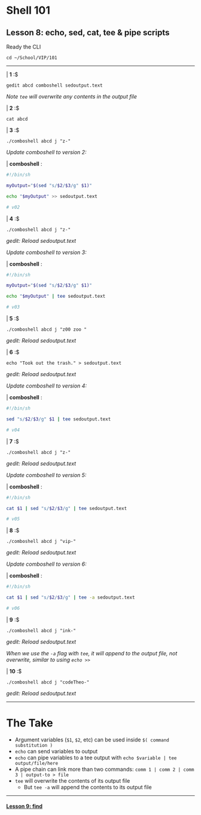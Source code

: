 # Shell 101
## Lesson 8: echo, sed, cat, tee & pipe scripts

Ready the CLI

```console
cd ~/School/VIP/101
```

___

| **1** :$

```console
gedit abcd comboshell sedoutput.text
```

*Note `tee` will overwrite any contents in the output file*

| **2** :$

```console
cat abcd
```

| **3** :$

```console
./comboshell abcd j "z-"
```

*Update comboshell to version 2:*

| **comboshell** :

```sh
#!/bin/sh

myOutput="$(sed "s/$2/$3/g" $1)"

echo "$myOutput" >> sedoutput.text

# v02
```

| **4** :$

```console
./comboshell abcd j "z-"
```

*gedit: Reload sedoutput.text*

*Update comboshell to version 3:*

| **comboshell** :

```sh
#!/bin/sh

myOutput="$(sed "s/$2/$3/g" $1)"

echo "$myOutput" | tee sedoutput.text

# v03
```

| **5** :$

```console
./comboshell abcd j "z00 zoo "
```

*gedit: Reload sedoutput.text*

| **6** :$

```console
echo "Took out the trash." > sedoutput.text
```

*gedit: Reload sedoutput.text*

*Update comboshell to version 4:*

| **comboshell** :

```sh
#!/bin/sh

sed "s/$2/$3/g" $1 | tee sedoutput.text

# v04
```

| **7** :$

```console
./comboshell abcd j "z-"
```

*gedit: Reload sedoutput.text*

*Update comboshell to version 5:*

| **comboshell** :

```sh
#!/bin/sh

cat $1 | sed "s/$2/$3/g" | tee sedoutput.text

# v05
```

| **8** :$

```console
./comboshell abcd j "vip-"
```

*gedit: Reload sedoutput.text*

*Update comboshell to version 6:*

| **comboshell** :

```sh
#!/bin/sh

cat $1 | sed "s/$2/$3/g" | tee -a sedoutput.text

# v06
```

| **9** :$

```console
./comboshell abcd j "ink-"
```

*gedit: Reload sedoutput.text*

*When we use the `-a` flag with `tee`, it will append to the output file, not overwrite, similar to using `echo >>`*

| **10** :$

```console
./comboshell abcd j "codeTheo-"
```

*gedit: Reload sedoutput.text*

___

# The Take

- Argument variables (`$1`, `$2`, etc) can be used inside `$( command substitution )`
- `echo` can send variables to output
- `echo` can pipe variables to a tee output with `echo $variable | tee output/file/here`
- A pipe chain can link more than two commands: `comm 1 | comm 2 | comm 3 | output-to > file`
- `tee` will overwrite the contents of its output file
  - But `tee -a` will append the contents to its output file
___

#### [Lesson 9: find](https://github.com/inkVerb/vip/blob/master/101/Lesson-09.md)
